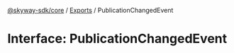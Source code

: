 [@skyway-sdk/core](../README.md) / [Exports](../modules.md) / PublicationChangedEvent

# Interface: PublicationChangedEvent
